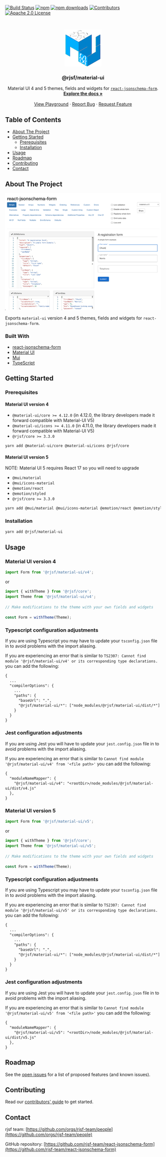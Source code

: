[![Build Status][build-shield]][build-url]
[![npm][npm-shield]][npm-url]
[![npm downloads][npm-dl-shield]][npm-dl-url]
[![Contributors][contributors-shield]][contributors-url]
[![Apache 2.0 License][license-shield]][license-url]

<!-- PROJECT LOGO -->
<br />
<p align="center">
  <a href="https://github.com/rjsf-team/react-jsonschema-form">
    <img src="https://raw.githubusercontent.com/rjsf-team/react-jsonschema-form/59a8206e148474bea854bbb004f624143fbcbac8/packages/material-ui/logo.png" alt="Logo" width="120" height="120">
  </a>

  <h3 align="center">@rjsf/material-ui</h3>

  <p align="center">
  Material UI 4 and 5 themes, fields and widgets for <a href="https://github.com/rjsf-team/react-jsonschema-form/"><code>react-jsonschema-form</code></a>.
    <br />
    <a href="https://react-jsonschema-form.readthedocs.io/en/latest/"><strong>Explore the docs »</strong></a>
    <br />
    <br />
    <a href="https://rjsf-team.github.io/react-jsonschema-form/">View Playground</a>
    ·
    <a href="https://github.com/rjsf-team/react-jsonschema-form/issues">Report Bug</a>
    ·
    <a href="https://github.com/rjsf-team/react-jsonschema-form/issues">Request Feature</a>
  </p>
</p>

<!-- TABLE OF CONTENTS -->

## Table of Contents

- [About The Project](#about-the-project)
- [Getting Started](#getting-started)
  - [Prerequisites](#prerequisites)
  - [Installation](#installation)
- [Usage](#usage)
- [Roadmap](#roadmap)
- [Contributing](#contributing)
- [Contact](#contact)

<!-- ABOUT THE PROJECT -->

## About The Project

[![@rjsf/material-ui Screen Shot][product-screenshot]](https://rjsf-team.github.io/@rjsf/material-ui)

Exports `material-ui` version 4 and 5 themes, fields and widgets for `react-jsonschema-form`.

### Built With

- [react-jsonschema-form](https://github.com/rjsf-team/react-jsonschema-form/)
- [Material UI](https://material-ui.com/)
- [Mui](https://mui.com/)
- [TypeScript](https://www.typescriptlang.org/)

<!-- GETTING STARTED -->

## Getting Started

### Prerequisites

#### Material UI version 4

- `@material-ui/core >= 4.12.0` (in 4.12.0, the library developers made it forward compatible with Material-UI V5)
- `@material-ui/icons >= 4.11.0` (in 4.11.0, the library developers made it forward compatible with Material-UI V5)
- `@rjsf/core >= 3.3.0`

```bash
yarn add @material-ui/core @material-ui/icons @rjsf/core
```

#### Material UI version 5

NOTE: Material UI 5 requires React 17 so you will need to upgrade

- `@mui/material`
- `@mui/icons-material`
- `@emotion/react`
- `@emotion/styled`
- `@rjsf/core >= 3.3.0`

```bash
yarn add @mui/material @mui/icons-material @emotion/react @emotion/styled @rjsf/core
```

### Installation

```bash
yarn add @rjsf/material-ui
```

<!-- USAGE EXAMPLES -->

## Usage

### Material UI version 4

```js
import Form from '@rjsf/material-ui/v4';
```

or

```js
import { withTheme } from '@rjsf/core';
import Theme from '@rjsf/material-ui/v4';

// Make modifications to the theme with your own fields and widgets

const Form = withTheme(Theme);
```

### Typescript configuration adjustments

If you are using Typescript you may have to update your `tsconfig.json` file in to avoid problems with the import aliasing.

If you are experiencing an error that is similar to `TS2307: Cannot find module '@rjsf/material-ui/v4' or its corresponding type declarations.` you can add the following:

```
{
  ...
  "compilerOptions": {
    ...
    "paths": {
      "baseUrl": ".",
      "@rjsf/material-ui/*": ["node_modules/@rjsf/material-ui/dist/*"]
    }
  }
}
```

### Jest configuration adjustments

If you are using Jest you will have to update your `jest.config.json` file in to avoid problems with the import aliasing.

If you are experiencing an error that is similar to `Cannot find module '@rjsf/material-ui/v4' from '<file path>'` you can add the following:

```
{
  "moduleNameMapper": {
    "@rjsf/material-ui/v4": "<rootDir>/node_modules/@rjsf/material-ui/dist/v4.js"
  },
}
```

### Material UI version 5

```js
import Form from '@rjsf/material-ui/v5';
```

or

```js
import { withTheme } from '@rjsf/core';
import Theme from '@rjsf/material-ui/v5';

// Make modifications to the theme with your own fields and widgets

const Form = withTheme(Theme);
```

### Typescript configuration adjustments

If you are using Typescript you may have to update your `tsconfig.json` file in to avoid problems with the import aliasing.

If you are experiencing an error that is similar to `TS2307: Cannot find module '@rjsf/material-ui/v5' or its corresponding type declarations.` you can add the following:

```
{
  ...
  "compilerOptions": {
    ...
    "paths": {
      "baseUrl": ".",
      "@rjsf/material-ui/*": ["node_modules/@rjsf/material-ui/dist/*"]
    }
  }
}
```

### Jest configuration adjustments

If you are using Jest you will have to update your `jest.config.json` file in to avoid problems with the import aliasing.

If you are experiencing an error that is similar to `Cannot find module '@rjsf/material-ui/v5' from '<file path>'` you can add the following:

```
{
  "moduleNameMapper": {
    "@rjsf/material-ui/v5": "<rootDir>/node_modules/@rjsf/material-ui/dist/v5.js"
  },
}
```

<!-- ROADMAP -->

## Roadmap

See the [open issues](https://github.com/rjsf-team/react-jsonschema-form/issues) for a list of proposed features (and known issues).

<!-- CONTRIBUTING -->

## Contributing

Read our [contributors' guide](https://react-jsonschema-form.readthedocs.io/en/latest/contributing/) to get started.

<!-- CONTACT -->

## Contact

rjsf team: [https://github.com/orgs/rjsf-team/people](https://github.com/orgs/rjsf-team/people)

GitHub repository: [https://github.com/rjsf-team/react-jsonschema-form](https://github.com/rjsf-team/react-jsonschema-form)

<!-- MARKDOWN LINKS & IMAGES -->
<!-- https://www.markdownguide.org/basic-syntax/#reference-style-links -->

[build-shield]: https://github.com/rjsf-team/react-jsonschema-form/workflows/CI/badge.svg
[build-url]: https://github.com/rjsf-team/react-jsonschema-form/actions
[contributors-shield]: https://img.shields.io/github/contributors/rjsf-team/react-jsonschema-form.svg
[contributors-url]: https://github.com/rjsf-team/react-jsonschema-form/graphs/contributors
[license-shield]: https://img.shields.io/badge/license-Apache%202.0-blue.svg?style=flat-square
[license-url]: https://choosealicense.com/licenses/apache-2.0/
[npm-shield]: https://img.shields.io/npm/v/@rjsf/material-ui/latest.svg?style=flat-square
[npm-url]: https://www.npmjs.com/package/@rjsf/material-ui
[npm-dl-shield]: https://img.shields.io/npm/dm/@rjsf/material-ui.svg?style=flat-square
[npm-dl-url]: https://www.npmjs.com/package/@rjsf/material-ui
[product-screenshot]: https://raw.githubusercontent.com/rjsf-team/react-jsonschema-form/e2e1181d1020f18cad0c80c661ddae28edb9794e/packages/material-ui/screenshot5.png
